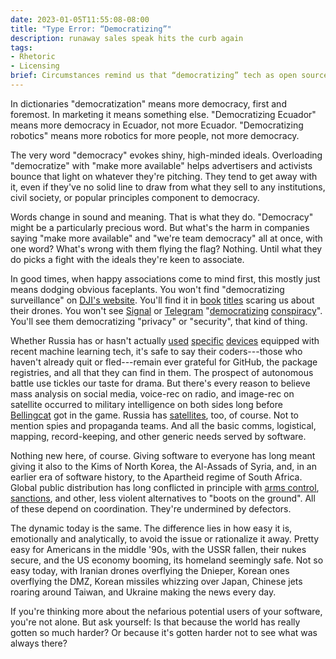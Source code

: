 ```yaml
---
date: 2023-01-05T11:55:08-08:00
title: "Type Error: “Democratizing”"
description: runaway sales speak hits the curb again
tags:
- Rhetoric
- Licensing
brief: Circumstances remind us that “democratizing” tech as open source also means handing it to autocrats.
---
```


In dictionaries "democratization" means more democracy, first and foremost.  In marketing it means something else.  "Democratizing Ecuador" means more democracy in Ecuador, not more Ecuador.  "Democratizing robotics" means more robotics for more people, not more democracy.

The very word "democracy" evokes shiny, high-minded ideals.  Overloading "democratize" with "make more available" helps advertisers and activists bounce that light on whatever they're pitching.  They tend to get away with it, even if they've no solid line to draw from what they sell to any institutions, civil society, or popular principles component to democracy.

Words change in sound and meaning.  That is what they do.  "Democracy" might be a particularly precious word.  But what's the harm in companies saying "make more available" and "we're team democracy" all at once, with one word?  What's wrong with them flying the flag?  Nothing.  Until what they do picks a fight with the ideals they're keen to associate.

In good times, when happy associations come to mind first, this mostly just means dodging obvious faceplants.  You won't find "democratizing surveillance" on [DJI's website](https://dji.com).  You'll find it in [book](https://direct.mit.edu/books/book/4851/chapter/563111/Democratizing-Surveillance-Drones-Satellites-and) [titles](https://thegooddrone.mitpress.mit.edu/) scaring us about their drones.  You won't see [Signal](https://www.signal.org/) or [Telegram](https://telegram.org/) "[democratizing](https://www.cnbc.com/2022/01/13/feds-say-they-used-encrypted-messages-to-charge-oath-keepers-leader.html) [conspiracy](https://www.cnn.com/2021/11/29/politics/patriots-45-maga-gang-fanone-capitol-riot/index.html)".  You'll see them democratizing "privacy" or "security", that kind of thing.

Whether Russia has or hasn't actually [used](https://saisreview.sais.jhu.edu/russia-ai-human-rights-violations-ukraine-syria/) [specific](https://saisreview.sais.jhu.edu/russia-ai-human-rights-violations-ukraine-syria/) [devices](https://www.csis.org/analysis/russia-probably-has-not-used-ai-enabled-weapons-ukraine-could-change) equipped with recent machine learning tech, it's safe to say their coders---those who haven't already quit or fled---remain ever grateful for GitHub, the package registries, and all that they can find in them.  The prospect of autonomous battle use tickles our taste for drama.  But there's every reason to believe mass analysis on social media, voice-rec on radio, and image-rec on satellite occurred to military intelligence on both sides long before [Bellingcat](https://www.bellingcat.com/tag/tools/) got in the game.  Russia has [satellites](https://en.wikipedia.org/wiki/Persona_(satellite)), too, of course.  Not to mention spies and propaganda teams.  And all the basic comms, logistical, mapping, record-keeping, and other generic needs served by software.

Nothing new here, of course.  Giving software to everyone has long meant giving it also to the Kims of North Korea, the Al-Assads of Syria, and, in an earlier era of software history, to the Apartheid regime of South Africa.  Global public distribution has long conflicted in principle with [arms control](https://en.wikipedia.org/wiki/Export_of_cryptography_from_the_United_States), [sanctions](https://en.wikipedia.org/wiki/International_sanctions_during_apartheid), and other, less violent alternatives to "boots on the ground".  All of these depend on coordination.  They're undermined by defectors.

The dynamic today is the same.  The difference lies in how easy it is, emotionally and analytically, to avoid the issue or rationalize it away.  Pretty easy for Americans in the middle '90s, with the USSR fallen, their nukes secure, and the US economy booming, its homeland seemingly safe.  Not so easy today, with Iranian drones overflying the Dnieper, Korean ones overflying the DMZ, Korean missiles whizzing over Japan, Chinese jets roaring around Taiwan, and Ukraine making the news every day.

If you're thinking more about the nefarious potential users of your software, you're not alone.  But ask yourself: Is that because the world has really gotten so much harder?  Or because it's gotten harder not to see what was always there?
